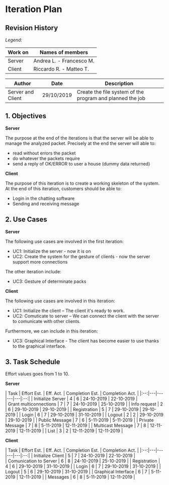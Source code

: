 # Iteration Plan

## Revision History

_Legend:_

| Work on | Names of members |
| --- | --- |
| Server | Andrea L. - Francesco M. |
| Client | Riccardo R. - Matteo T. |


| Author | Date | Description |
| --- | --- | --- |
| Server and Client | 29/10/2019 | Create the file system of the program and planned the job |

## 1. Objectives

**Server**

The purpose at the end of the iterations is that the server will be able to manage the analyzed packet.
Precisely at the end the server will able to:
- read without errors the packet
- do whatever the packets require
- send a reply of OK/ERROR to user a house (dummy data returned)

**Client**

The purpose of this iteration is to create a working skeleton of the system. At the end of this iteration, customers should be able to:

- Login in the chatting software
- Sending and receiving message

## 2. Use Cases

**Server**

The following use cases are involved in the first iteration:
- UC1: Initialize the server - now it is on
- UC2: Create the system for the gesture of clients - now the server support more connections

The other iteration include:
- UC3: Gesture of determinate packs


**Client**

The following use cases are involved in this iteration:

- UC1: Initialize the client – The client it's ready to work.
- UC2: Comuticate to server – We can connect the client with the server to comunicate with other clients.

Furthermore, we can include in this iteration:
- UC3: Graphical Interface - The client has become easier to use thanks to the graphical interface.

## 3. Task Schedule

Effort values goes from 1 to 10.

**Server**

| Task  | Effort Est. | Eff. Act. | Completion Est. | Completion Act. |
|:--:|---|---|---|---|:--:|
| Initialize Server  | 4  | 6  | 24-10-2019 | 22-10-2019 |   
| Grant multiconnections  | 7  | 7 | 24-10-2019 | 25-10-2019 |
| Info request  | 2 | 6 | 29-10-2019 | 29-10-2019 |
| Registration  | 5 | 7 | 29-10-2019 | 29-10-2019 |
| Login  | 6 | 7 | 29-10-2019 | 31-10-2019 |
| Logout  | 2 | 2 | 29-10-2019 | 29-10-2019 |
| Public Message  | 7 | 6 | 5-11-2019 | 5-11-2019 |
| Private Message  | 7 | 8 | 5-11-2019 | 12-11-2019 |
| Multicast Message  | 7 | 8 | 12-11-2019 | 12-11-2019  |
| List  | 3 | 2 | 12-11-2019 | 12-11-2019 |

**Client**

| Task  | Effort Est. | Eff. Act. | Completion Est. | Completion Act. |
|:--:|---|---|---|---|:--:|
| Initialize Client  |  5 |  7 | 24-10-2019 | 22-10-2019 |   
| Comunication to Server |  6 | 8 | 24-10-2019 | 25-10-2019 |
| Registration  | 4 | 6 | 29-10-2019 | 31-10-2019 |
| Login  | 6 | 7 | 29-10-2019 | 31-10-2019 |
| Logout  | 5 | 6 | 29-10-2019 | 31-10-2019 |
| Graphical Interface  | 6 | 7 | 5-11-2019 | 12-11-2019 |
| Messages  | 6 | 8 | 5-11-2019 | 12-11-2019 |
